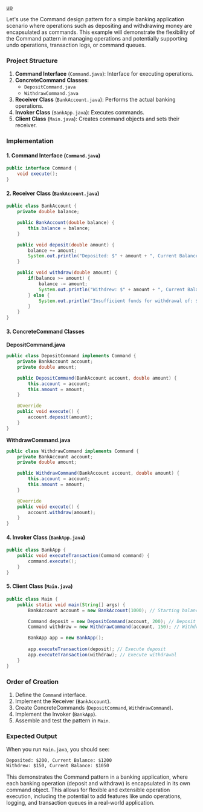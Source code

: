 [up](../README.md)

Let's use the Command design pattern for a simple banking application scenario where operations such as depositing and withdrawing money are encapsulated as commands. This example will demonstrate the flexibility of the Command pattern in managing operations and potentially supporting undo operations, transaction logs, or command queues.

### Project Structure

1. **Command Interface** (`Command.java`): Interface for executing operations.
2. **ConcreteCommand Classes**:
   - `DepositCommand.java`
   - `WithdrawCommand.java`
3. **Receiver Class** (`BankAccount.java`): Performs the actual banking operations.
4. **Invoker Class** (`BankApp.java`): Executes commands.
5. **Client Class** (`Main.java`): Creates command objects and sets their receiver.

### Implementation

#### 1. Command Interface (`Command.java`)

```java
public interface Command {
    void execute();
}
```

#### 2. Receiver Class (`BankAccount.java`)

```java
public class BankAccount {
    private double balance;

    public BankAccount(double balance) {
        this.balance = balance;
    }

    public void deposit(double amount) {
        balance += amount;
        System.out.println("Deposited: $" + amount + ", Current Balance: $" + balance);
    }

    public void withdraw(double amount) {
        if(balance >= amount) {
            balance -= amount;
            System.out.println("Withdrew: $" + amount + ", Current Balance: $" + balance);
        } else {
            System.out.println("Insufficient funds for withdrawal of: $" + amount);
        }
    }
}
```

#### 3. ConcreteCommand Classes

**DepositCommand.java**

```java
public class DepositCommand implements Command {
    private BankAccount account;
    private double amount;

    public DepositCommand(BankAccount account, double amount) {
        this.account = account;
        this.amount = amount;
    }

    @Override
    public void execute() {
        account.deposit(amount);
    }
}
```

**WithdrawCommand.java**

```java
public class WithdrawCommand implements Command {
    private BankAccount account;
    private double amount;

    public WithdrawCommand(BankAccount account, double amount) {
        this.account = account;
        this.amount = amount;
    }

    @Override
    public void execute() {
        account.withdraw(amount);
    }
}
```

#### 4. Invoker Class (`BankApp.java`)

```java
public class BankApp {
    public void executeTransaction(Command command) {
        command.execute();
    }
}
```

#### 5. Client Class (`Main.java`)

```java
public class Main {
    public static void main(String[] args) {
        BankAccount account = new BankAccount(1000); // Starting balance $1000

        Command deposit = new DepositCommand(account, 200); // Deposit $200
        Command withdraw = new WithdrawCommand(account, 150); // Withdraw $150

        BankApp app = new BankApp();
        
        app.executeTransaction(deposit); // Execute deposit
        app.executeTransaction(withdraw); // Execute withdrawal
    }
}
```

### Order of Creation

1. Define the `Command` interface.
2. Implement the Receiver (`BankAccount`).
3. Create ConcreteCommands (`DepositCommand`, `WithdrawCommand`).
4. Implement the Invoker (`BankApp`).
5. Assemble and test the pattern in `Main`.

### Expected Output

When you run `Main.java`, you should see:

```
Deposited: $200, Current Balance: $1200
Withdrew: $150, Current Balance: $1050
```

This demonstrates the Command pattern in a banking application, where each banking operation (deposit and withdraw) is encapsulated in its own command object. This allows for flexible and extensible operation execution, including the potential to add features like undo operations, logging, and transaction queues in a real-world application.
